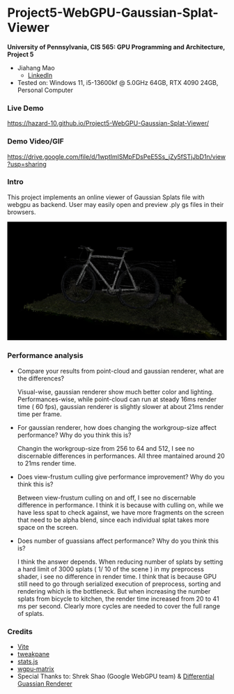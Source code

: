 # Project5-WebGPU-Gaussian-Splat-Viewer

**University of Pennsylvania, CIS 565: GPU Programming and Architecture, Project 5**
* Jiahang Mao
  * [LinkedIn](https://www.linkedin.com/in/jay-jiahang-m-b05608192/)
* Tested on: Windows 11, i5-13600kf @ 5.0GHz 64GB, RTX 4090 24GB, Personal Computer


### Live Demo

https://hazard-10.github.io/Project5-WebGPU-Gaussian-Splat-Viewer/

### Demo Video/GIF

https://drive.google.com/file/d/1wptImlSMpFDsPeE5Ss_jZy5fSTjJbD1n/view?usp=sharing

### Intro

This project implements an online viewer of Gaussian Splats file with webgpu as backend. User may easily open and preview .ply gs files in their browsers.

![](images/bike.jpg)

### Performance analysis
* Compare your results from point-cloud and gaussian renderer, what are the differences?

  Visual-wise, gaussian renderer show much better color and lighting. Performances-wise, while point-cloud can run at steady 16ms render time ( 60 fps), gaussian renderer is slightly slower at about 21ms render time per frame.

* For gaussian renderer, how does changing the workgroup-size affect performance? Why do you think this is?

  Changin the workgroup-size from 256 to 64 and 512, I see no discernable differences in performances. All three mantained around 20 to 21ms render time.

* Does view-frustum culling give performance improvement? Why do you think this is?

  Between view-frustum culling on and off, I see no discernable difference in performance. I think it is because with culling on, while we have less spat to check against, we have more fragments on the screen that need to be alpha blend, since each individual splat takes more space on the screen. 

* Does number of guassians affect performance? Why do you think this is?

  I think the answer depends. When reducing number of splats by setting a hard limit of 3000 splats ( 1/ 10 of the scene ) in my preprocess shader, i see no difference in render time. I think that is because GPU still need to go through serialized execution of preprocess, sorting and rendering which is the bottleneck. But when increasing the number splats from bicycle to kitchen, the render time increased from 20 to 41 ms per second. Clearly more cycles are needed to cover the full range of splats.
  
### Credits

- [Vite](https://vitejs.dev/)
- [tweakpane](https://tweakpane.github.io/docs//v3/monitor-bindings/)
- [stats.js](https://github.com/mrdoob/stats.js)
- [wgpu-matrix](https://github.com/greggman/wgpu-matrix)
- Special Thanks to: Shrek Shao (Google WebGPU team) & [Differential Guassian Renderer](https://github.com/graphdeco-inria/diff-gaussian-rasterization)
